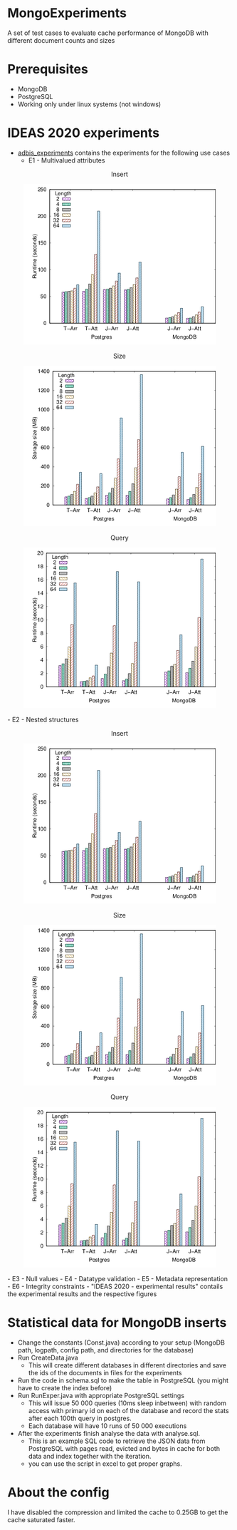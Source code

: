 # MongoExperiments

A set of test cases to evaluate cache performance of MongoDB with different document counts and sizes

# Prerequisites

  - MongoDB
  - PostgreSQL 
  - Working only under linux systems (not windows)
  
# IDEAS 2020 experiments
  - [adbis_experiments](./src/edu/upc/essi/mongo/adbis_experiments/)  contains the experiments for the following use cases
    - E1 - Multivalued attributes
 <p align="center">Insert</p>
<p align="center"><img src="./ADBIS 2020 - experimental results/pngs/e1-insert.png" alt="E1-insert" title="Insert"/></p>
 <p align="center">Size</p>
<p align="center"><img src="./ADBIS 2020 - experimental results/pngs/e1-size.png" alt="E1-size" title="Size"/></p>
 <p align="center">Query</p>
<p align="center"><img src="./ADBIS 2020 - experimental results/pngs/e1-sum.png" alt="E1-query" title="Query"/></p>
    - E2 - Nested structures
     <p align="center">Insert</p>
<p align="center"><img src="./ADBIS 2020 - experimental results/pngs/e1-insert.png" alt="E2-insert" title="Insert"/></p>
 <p align="center">Size</p>
<p align="center"><img src="./ADBIS 2020 - experimental results/pngs/e1-size.png" alt="E2-size" title="Size"/></p>
 <p align="center">Query</p>
<p align="center"><img src="./ADBIS 2020 - experimental results/pngs/e1-sum.png" alt="E2-query" title="Query"/></p>
    - E3 - Null values
    - E4 - Datatype validation
    - E5 - Metadata representation
    - E6 - Integrity constraints
  - "IDEAS 2020 - experimental results" contails the experimental results and the respective figures

# Statistical data for MongoDB inserts
 - Change the constants (Const.java) according to your setup (MongoDB path, logpath, config path, and directories for the database)
 - Run CreateData.java 
      * This will create different databases in different directories and save the ids of the documents in files for the experiments
- Run the code in schema.sql to make the table in PostgreSQL (you might have to create the index before)
- Run RunExper.java with appropriate PostgreSQL settings
  *  This will issue 50 000 queries (10ms sleep inbetween) with random access with primary id on each of the database and record the stats after each 100th query in postgres.
  *  Each database will have 10 runs of 50 000 executions
- After the experiments finish analyse the data with analyse.sql.
  *  This is an example SQL code to retrieve the JSON data from PostgreSQL with pages read, evicted and bytes in cache for both data and index together with the iteration.
  *  you can use the script in excel to get proper graphs.
              
# About the config

I have disabled the compression and limited the cache to 0.25GB to get the cache saturated faster.
